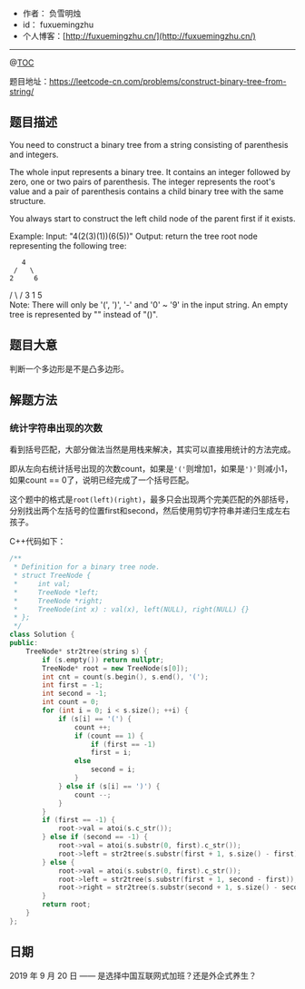 - 作者：    负雪明烛
- id：      fuxuemingzhu
- 个人博客：[http://fuxuemingzhu.cn/](http://fuxuemingzhu.cn/)

---
@[TOC](目录)


题目地址：https://leetcode-cn.com/problems/construct-binary-tree-from-string/

## 题目描述

You need to construct a binary tree from a string consisting of parenthesis and integers.

The whole input represents a binary tree. It contains an integer followed by zero, one or two pairs of parenthesis. The integer represents the root's value and a pair of parenthesis contains a child binary tree with the same structure.

You always start to construct the left child node of the parent first if it exists.

Example:
Input: "4(2(3)(1))(6(5))"
Output: return the tree root node representing the following tree:

       4
     /   \
    2     6
   / \   / 
  3   1 5   
Note:
There will only be '(', ')', '-' and '0' ~ '9' in the input string.
An empty tree is represented by "" instead of "()".



## 题目大意

判断一个多边形是不是凸多边形。

## 解题方法

### 统计字符串出现的次数

看到括号匹配，大部分做法当然是用栈来解决，其实可以直接用统计的方法完成。

即从左向右统计括号出现的次数count，如果是`'('`则增加1，如果是`')'`则减小1，如果count == 0了，说明已经完成了一个括号匹配。

这个题中的格式是`root(left)(right)`，最多只会出现两个完美匹配的外部括号，分别找出两个左括号的位置first和second，然后使用剪切字符串并递归生成左右孩子。

C++代码如下：

```cpp
/**
 * Definition for a binary tree node.
 * struct TreeNode {
 *     int val;
 *     TreeNode *left;
 *     TreeNode *right;
 *     TreeNode(int x) : val(x), left(NULL), right(NULL) {}
 * };
 */
class Solution {
public:
    TreeNode* str2tree(string s) {
        if (s.empty()) return nullptr;
        TreeNode* root = new TreeNode(s[0]);
        int cnt = count(s.begin(), s.end(), '(');
        int first = -1;
        int second = -1;
        int count = 0;
        for (int i = 0; i < s.size(); ++i) {
            if (s[i] == '(') {
                count ++;
                if (count == 1) {
                    if (first == -1)
                    first = i;
                else
                    second = i;
                }
            } else if (s[i] == ')') {
                count --;
            }
        }
        if (first == -1) {
            root->val = atoi(s.c_str());
        } else if (second == -1) {
            root->val = atoi(s.substr(0, first).c_str());
            root->left = str2tree(s.substr(first + 1, s.size() - first));
        } else {
            root->val = atoi(s.substr(0, first).c_str());
            root->left = str2tree(s.substr(first + 1, second - first));
            root->right = str2tree(s.substr(second + 1, s.size() - second));
        }
        return root;
    }
};
```

## 日期

2019 年 9 月 20 日 —— 是选择中国互联网式加班？还是外企式养生？


  [1]: https://assets.leetcode.com/uploads/2018/10/13/polygon_convex.png
  [2]: https://assets.leetcode.com/uploads/2018/10/13/polygon_not_convex.png
